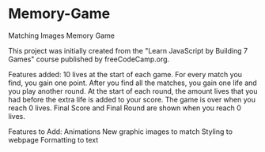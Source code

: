 # Memory-Game
Matching Images Memory Game

This project was initially created from the "Learn JavaScript by Building 7 Games" course published by freeCodeCamp.org.

Features added:
  10 lives at the start of each game.
  For every match you find, you gain one point. 
  After you find all the matches, you gain one life and you play another round.
  At the start of each round, the amount lives that you had before the extra life is added to your score.
  The game is over when you reach 0 lives. 
  Final Score and Final Round are shown when you reach 0 lives. 
  
Features to Add:
  Animations
  New graphic images to match
  Styling to webpage
  Formatting to text
